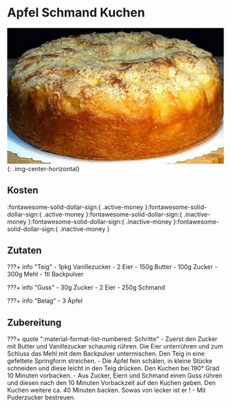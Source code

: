 # Apfel Schmand Kuchen

![Apfel Schmand Kuchen](../assets/img/Apfel_Schmand_01.png){: .img-center-horizontal}

## Kosten
:fontawesome-solid-dollar-sign:{ .active-money }:fontawesome-solid-dollar-sign:{ .active-money }:fontawesome-solid-dollar-sign:{ .inactive-money }:fontawesome-solid-dollar-sign:{ .inactive-money }:fontawesome-solid-dollar-sign:{ .inactive-money }

## Zutaten
???+ info "Teig"
    - 1pkg Vanillezucker
    - 2 Eier
    - 150g Butter
    - 100g Zucker
    - 300g Mehl
    - 1tl Backpulver
  
???+ info "Guss"
    - 30g Zucker
    - 2 Eier
    - 250g Schmand
  
???+ info "Belag"
    - 3 Äpfel



## Zubereitung
???+ quote ":material-format-list-numbered: Schritte"
    - Zuerst den Zucker mit Butter und Vanillezucker schaumig rühren. Die Eier unterrühren und zum Schluss das Mehl mit dem Backpulver untermischen. Den Teig in eine gefettete Springform streichen.
    - Die Äpfel fein schälen, in kleine Stücke schneiden und diese leicht in den Teig drücken. Den Kuchen bei 190° Grad 10 Minuten vorbacken.
    - Aus Zucker, Eiern und Schmand einen Guss rühren und diesen nach den 10 Minuten Vorbackzeit auf den Kuchen geben. Den Kuchen weitere ca. 40 Minuten backen. Sowas von lecker ist er !
    - Mit Puderzucker bestreuen.